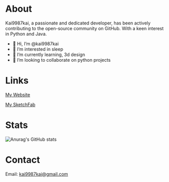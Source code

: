 
# About
Kai9987kai, a passionate and dedicated developer, has been actively contributing to the open-source community on GitHub. With a keen interest in Python and Java.
- 👋 Hi, I’m @kai9987kai
- 👀 I’m interested in sleep
- 🌱 I’m currently learning, 3d design
- 💞️ I’m looking to collaborate on python projects

<!---
kai9987kai/kai9987kai is a ✨ special ✨ repository because its `README.md` (this file) appears on your GitHub profile.
You can click the Preview link to take a look at your changes.
--->

# Links
[My Website](https://kai9987kai.pw/)


[My SketchFab](https://sketchfab.com/kai9987kai)

# Stats

![Anurag's GitHub stats](https://github-readme-stats.vercel.app/api?username=kai9987kai&show_icons=true&theme=radical)


# Contact
Email: kai9987kai@gmail.com






















